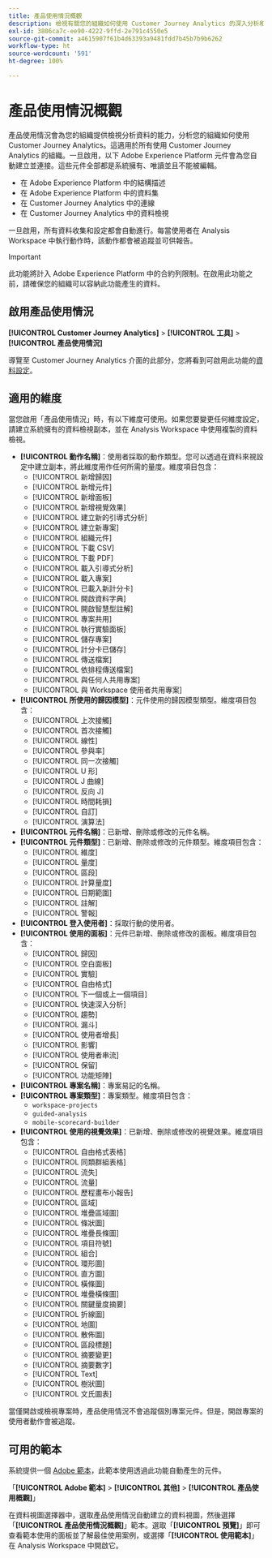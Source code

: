 ```yaml
---
title: 產品使用情況概觀
description: 檢視有關您的組織如何使用 Customer Journey Analytics 的深入分析和報告。
exl-id: 3806ca7c-ee90-4222-9ffd-2e791c4550e5
source-git-commit: a4615907f61b4d63393a9481fdd7b45b7b9b6262
workflow-type: ht
source-wordcount: '591'
ht-degree: 100%

---
```


# 產品使用情況概觀

產品使用情況會為您的組織提供檢視分析資料的能力，分析您的組織如何使用 Customer Journey Analytics。這適用於所有使用 Customer Journey Analytics 的組織。一旦啟用，以下 Adob&#x200B;&#x200B;e Experience Platform 元件會為您自動建立並連接。這些元件全部都是系統擁有、唯讀並且不能被編輯。

* 在 Adobe Experience Platform 中的結構描述
* 在 Adobe Experience Platform 中的資料集
* 在 Customer Journey Analytics 中的連線
* 在 Customer Journey Analytics 中的資料檢視

一旦啟用，所有資料收集和設定都會自動進行。每當使用者在 Analysis Workspace 中執行動作時，該動作都會被追蹤並可供報告。

>[!IMPORTANT]
>
>此功能將計入 Adob&#x200B;&#x200B;e Experience Platform 中的合約列限制。在啟用此功能之前，請確保您的組織可以容納此功能產生的資料。

## 啟用產品使用情況

**[!UICONTROL Customer Journey Analytics]** > **[!UICONTROL 工具]** > **[!UICONTROL 產品使用情況]**

導覽至 Customer Journey Analytics 介面的此部分，您將看到可啟用此功能的[資料設定](data-settings.md)。

## 適用的維度

當您啟用「產品使用情況」時，有以下維度可使用。如果您要變更任何維度設定，請建立系統擁有的資料檢視副本，並在 Analysis Workspace 中使用複製的資料檢視。

* **[!UICONTROL 動作名稱]**：使用者採取的動作類型。您可以透過在資料來視設定中建立副本，將此維度用作任何所需的量度。維度項目包含：
   * [!UICONTROL 新增歸因]
   * [!UICONTROL 新增元件]
   * [!UICONTROL 新增面板]
   * [!UICONTROL 新增視覺效果]
   * [!UICONTROL 建立新的引導式分析]
   * [!UICONTROL 建立新專案]
   * [!UICONTROL 組織元件]
   * [!UICONTROL 下載 CSV]
   * [!UICONTROL 下載 PDF]
   * [!UICONTROL 載入引導式分析]
   * [!UICONTROL 載入專案]
   * [!UICONTROL 已載入新計分卡]
   * [!UICONTROL 開啟資料字典]
   * [!UICONTROL 開啟智慧型註解]
   * [!UICONTROL 專案共用]
   * [!UICONTROL 執行實驗面板]
   * [!UICONTROL 儲存專案]
   * [!UICONTROL 計分卡已儲存]
   * [!UICONTROL 傳送檔案]
   * [!UICONTROL 依排程傳送檔案]
   * [!UICONTROL 與任何人共用專案]
   * [!UICONTROL 與 Workspace 使用者共用專案]
* **[!UICONTROL 所使用的歸因模型]**：元件使用的歸因模型類型。維度項目包含：
   * [!UICONTROL 上次接觸]
   * [!UICONTROL 首次接觸]
   * [!UICONTROL 線性]
   * [!UICONTROL 參與率]
   * [!UICONTROL 同一次接觸]
   * [!UICONTROL U 形]
   * [!UICONTROL J 曲線]
   * [!UICONTROL 反向 J]
   * [!UICONTROL 時間耗損]
   * [!UICONTROL 自訂]
   * [!UICONTROL 演算法]
* **[!UICONTROL 元件名稱]**：已新增、刪除或修改的元件名稱。
* **[!UICONTROL 元件類型]**：已新增、刪除或修改的元件類型。維度項目包含：
   * [!UICONTROL 維度]
   * [!UICONTROL 量度]
   * [!UICONTROL 區段]
   * [!UICONTROL 計算量度]
   * [!UICONTROL 日期範圍]
   * [!UICONTROL 註解]
   * [!UICONTROL 警報]
* **[!UICONTROL 登入使用者]**：採取行動的使用者。
* **[!UICONTROL 使用的面板]**：元件已新增、刪除或修改的面板。維度項目包含：
   * [!UICONTROL 歸因]
   * [!UICONTROL 空白面板]
   * [!UICONTROL 實驗]
   * [!UICONTROL 自由格式]
   * [!UICONTROL 下一個或上一個項目]
   * [!UICONTROL 快速深入分析]
   * [!UICONTROL 趨勢]
   * [!UICONTROL 漏斗]
   * [!UICONTROL 使用者增長]
   * [!UICONTROL 影響]
   * [!UICONTROL 使用者串流]
   * [!UICONTROL 保留]
   * [!UICONTROL 功能矩陣]
* **[!UICONTROL 專案名稱]**：專案易記的名稱。
* **[!UICONTROL 專案類型]**：專案類型。維度項目包含：
   * `workspace-projects`
   * `guided-analysis`
   * `mobile-scorecard-builder`
* **[!UICONTROL 使用的視覺效果]**：已新增、刪除或修改的視覺效果。維度項目包含：
   * [!UICONTROL 自由格式表格]
   * [!UICONTROL 同類群組表格]
   * [!UICONTROL 流失]
   * [!UICONTROL 流量]
   * [!UICONTROL 歷程畫布小報告]
   * [!UICONTROL 區域]
   * [!UICONTROL 堆疊區域圖]
   * [!UICONTROL 條狀圖]
   * [!UICONTROL 堆疊長條圖]
   * [!UICONTROL 項目符號]
   * [!UICONTROL 組合]
   * [!UICONTROL 環形圖]
   * [!UICONTROL 直方圖]
   * [!UICONTROL 橫條圖]
   * [!UICONTROL 堆疊橫條圖]
   * [!UICONTROL 關鍵量度摘要]
   * [!UICONTROL 折線圖]
   * [!UICONTROL 地圖]
   * [!UICONTROL 散佈圖]
   * [!UICONTROL 區段標題]
   * [!UICONTROL 摘要變更]
   * [!UICONTROL 摘要數字]
   * [!UICONTROL Text]
   * [!UICONTROL 樹狀圖]
   * [!UICONTROL 文氏圖表]

當僅開啟或檢視專案時，產品使用情況不會追蹤個別專案元件。但是，開啟專案的使用者動作會被追蹤。

## 可用的範本

系統提供一個 [Adobe 範本](/help/analysis-workspace/templates/use-templates.md)，此範本使用透過此功能自動產生的元件。

「**[!UICONTROL Adobe 範本]** > **[!UICONTROL 其他]** > **[!UICONTROL 產品使用概觀]**」

在資料視圖選擇器中，選取產品使用情況自動建立的資料視圖，然後選擇「**[!UICONTROL 產品使用情況概觀]**」範本。選取「**[!UICONTROL 預覽]**」即可查看範本使用的面板並了解最佳使用案例，或選擇「**[!UICONTROL 使用範本]**」在 Analysis Workspace 中開啟它。
